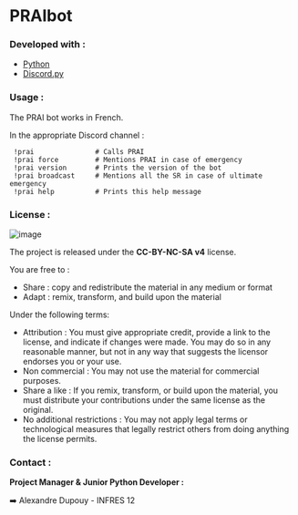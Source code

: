 # PRAIbot


### Developed with : 
* [Python](https://www.python.org/)
* [Discord.py](https://discordpy.readthedocs.io/en/stable/)

### Usage :
The PRAI bot works in French.

In the appropriate Discord channel :

   ```text
    !prai               # Calls PRAI
    !prai force         # Mentions PRAI in case of emergency
    !prai version       # Prints the version of the bot
    !prai broadcast     # Mentions all the SR in case of ultimate emergency
    !prai help          # Prints this help message
   ```

### License : 
![image](https://licensebuttons.net/l/by-nc-sa/4.0/88x31.png)

The project is released under the **CC-BY-NC-SA v4** license.

You are free to :
- Share : copy and redistribute the material in any medium or format
- Adapt : remix, transform, and build upon the material 

Under the following terms:
- Attribution : You must give appropriate credit, provide a link to the license, and indicate if changes were made. You may do so in any reasonable manner, but not in any way that suggests the licensor endorses you or your use.
- Non commercial : You may not use the material for commercial purposes.
- Share a like : If you remix, transform, or build upon the material, you must distribute your contributions under the same license as the original.
- No additional restrictions : You may not apply legal terms or technological measures that legally restrict others from doing anything the license permits.


### Contact :

**Project Manager & Junior Python Developer :**

➡️ Alexandre Dupouy - INFRES 12